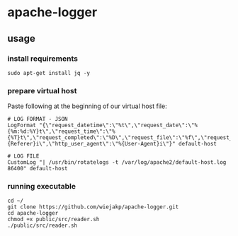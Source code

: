 # apache-logger
## usage

### install requirements
```
sudo apt-get install jq -y
```

### prepare virtual host
Paste following at the beginning of our virtual host file:
```
# LOG FORMAT - JSON
LogFormat "{\"request_datetime\":\"%t\",\"request_date\":\"%{%m:%d:%Y}t\",\"request_time\":\"%{%T}t\",\"request_completed\":\"%D\",\"request_file\":\"%f\",\"request_method\":\"%m\",\"request_uri\":\"%U\",\"server_addr\":\"%A\",\"server_name\":\"%V\",\"server_port\":\"%p\",\"remote_addr\":\"%a\",\"remote_host\":\"%h\",\"query_string\":\"%q\",\"response_status_code\":\"%>s\",\"http_referer\":\"%{Referer}i\",\"http_user_agent\":\"%{User-Agent}i\"}" default-host

# LOG FILE
CustomLog "| /usr/bin/rotatelogs -t /var/log/apache2/default-host.log 86400" default-host
```

### running executable
```
cd ~/
git clone https://github.com/wiejakp/apache-logger.git
cd apache-logger
chmod +x public/src/reader.sh
./public/src/reader.sh
```